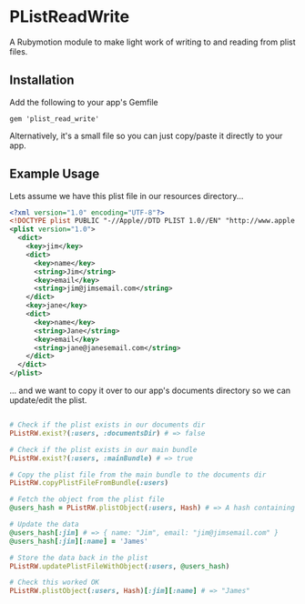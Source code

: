 # PListReadWrite

A Rubymotion module to make light work of writing to and reading from plist files.

## Installation

Add the following to your app's Gemfile

    gem 'plist_read_write'

Alternatively, it's a small file so you can just copy/paste it directly to your app.

## Example Usage

Lets assume we have this plist file in our resources directory...

``` xml
<?xml version="1.0" encoding="UTF-8"?>
<!DOCTYPE plist PUBLIC "-//Apple//DTD PLIST 1.0//EN" "http://www.apple.com/DTDs/PropertyList-1.0.dtd">
<plist version="1.0">
  <dict>
    <key>jim</key>
    <dict>
      <key>name</key>
      <string>Jim</string>
      <key>email</key>
      <string>jim@jimsemail.com</string>
    </dict>
    <key>jane</key>
    <dict>
      <key>name</key>
      <string>Jane</string>
      <key>email</key>
      <string>jane@janesemail.com</string>
    </dict>
  </dict>
</plist>
```

... and we want to copy it over to our app's documents directory so we can update/edit the plist.

``` ruby

# Check if the plist exists in our documents dir
PListRW.exist?(:users, :documentsDir) # => false

# Check if the plist exists in our main bundle
PListRW.exist?(:users, :mainBundle) # => true

# Copy the plist file from the main bundle to the documents dir
PListRW.copyPlistFileFromBundle(:users)

# Fetch the object from the plist file
@users_hash = PListRW.plistObject(:users, Hash) # => A hash containing the User data

# Update the data
@users_hash[:jim] # => { name: "Jim", email: "jim@jimsemail.com" }
@users_hash[:jim][:name] = 'James'

# Store the data back in the plist
PListRW.updatePlistFileWithObject(:users, @users_hash)

# Check this worked OK
PListRW.plistObject(:users, Hash)[:jim][:name] # => "James"
```